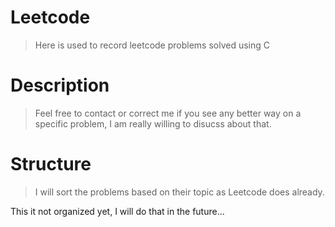 # Leetcode
> Here is used to record leetcode problems solved using C

# Description
> Feel free to contact or correct me if you see any better way on a specific problem, 
I am really willing to disucss about that.

# Structure
> I will sort the problems based on their topic as Leetcode does already.

This it not organized yet, I will do that in the future...